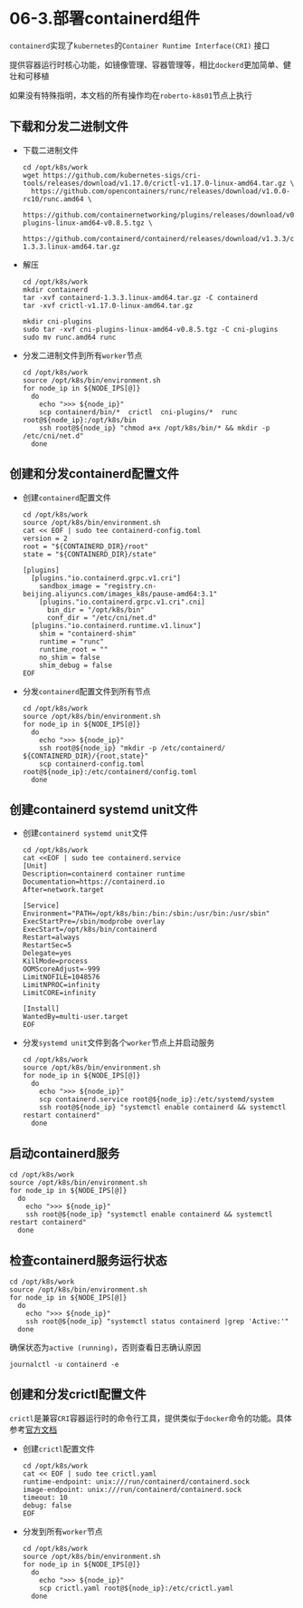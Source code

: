 # 06-3.部署containerd组件

`containerd`实现了`kubernetes`的`Container Runtime Interface(CRI)` 接口

提供容器运行时核心功能，如镜像管理、容器管理等，相比`dockerd`更加简单、健壮和可移植

如果没有特殊指明，本文档的所有操作均在`roberto-k8s01`节点上执行

## 下载和分发二进制文件

- 下载二进制文件

    ```shell
    cd /opt/k8s/work
    wget https://github.com/kubernetes-sigs/cri-tools/releases/download/v1.17.0/crictl-v1.17.0-linux-amd64.tar.gz \
      https://github.com/opencontainers/runc/releases/download/v1.0.0-rc10/runc.amd64 \
      https://github.com/containernetworking/plugins/releases/download/v0.8.5/cni-plugins-linux-amd64-v0.8.5.tgz \
      https://github.com/containerd/containerd/releases/download/v1.3.3/containerd-1.3.3.linux-amd64.tar.gz 
    ```

- 解压

    ```shell
    cd /opt/k8s/work
    mkdir containerd
    tar -xvf containerd-1.3.3.linux-amd64.tar.gz -C containerd
    tar -xvf crictl-v1.17.0-linux-amd64.tar.gz
    
    mkdir cni-plugins
    sudo tar -xvf cni-plugins-linux-amd64-v0.8.5.tgz -C cni-plugins
    sudo mv runc.amd64 runc
    ```

- 分发二进制文件到所有`worker`节点

    ```shell
    cd /opt/k8s/work
    source /opt/k8s/bin/environment.sh
    for node_ip in ${NODE_IPS[@]}
      do
        echo ">>> ${node_ip}"
        scp containerd/bin/*  crictl  cni-plugins/*  runc  root@${node_ip}:/opt/k8s/bin
        ssh root@${node_ip} "chmod a+x /opt/k8s/bin/* && mkdir -p /etc/cni/net.d"
      done
    ```

## 创建和分发containerd配置文件

- 创建`containerd`配置文件

    ```shell
    cd /opt/k8s/work
    source /opt/k8s/bin/environment.sh
    cat << EOF | sudo tee containerd-config.toml
    version = 2
    root = "${CONTAINERD_DIR}/root"
    state = "${CONTAINERD_DIR}/state"
    
    [plugins]
      [plugins."io.containerd.grpc.v1.cri"]
        sandbox_image = "registry.cn-beijing.aliyuncs.com/images_k8s/pause-amd64:3.1"
        [plugins."io.containerd.grpc.v1.cri".cni]
          bin_dir = "/opt/k8s/bin"
          conf_dir = "/etc/cni/net.d"
      [plugins."io.containerd.runtime.v1.linux"]
        shim = "containerd-shim"
        runtime = "runc"
        runtime_root = ""
        no_shim = false
        shim_debug = false
    EOF
    ```

- 分发`containerd`配置文件到所有节点

    ```shell
    cd /opt/k8s/work
    source /opt/k8s/bin/environment.sh
    for node_ip in ${NODE_IPS[@]}
      do
        echo ">>> ${node_ip}"
        ssh root@${node_ip} "mkdir -p /etc/containerd/ ${CONTAINERD_DIR}/{root,state}"
        scp containerd-config.toml root@${node_ip}:/etc/containerd/config.toml
      done
    ```

## 创建containerd systemd unit文件

- 创建`containerd systemd unit`文件

    ```shell
    cd /opt/k8s/work
    cat <<EOF | sudo tee containerd.service
    [Unit]
    Description=containerd container runtime
    Documentation=https://containerd.io
    After=network.target
    
    [Service]
    Environment="PATH=/opt/k8s/bin:/bin:/sbin:/usr/bin:/usr/sbin"
    ExecStartPre=/sbin/modprobe overlay
    ExecStart=/opt/k8s/bin/containerd
    Restart=always
    RestartSec=5
    Delegate=yes
    KillMode=process
    OOMScoreAdjust=-999
    LimitNOFILE=1048576
    LimitNPROC=infinity
    LimitCORE=infinity
    
    [Install]
    WantedBy=multi-user.target
    EOF
    ```

- 分发`systemd unit`文件到各个`worker`节点上并启动服务

    ```shell
    cd /opt/k8s/work
    source /opt/k8s/bin/environment.sh
    for node_ip in ${NODE_IPS[@]}
      do
        echo ">>> ${node_ip}"
        scp containerd.service root@${node_ip}:/etc/systemd/system
        ssh root@${node_ip} "systemctl enable containerd && systemctl restart containerd"
      done
    ```

## 启动containerd服务

```shell
cd /opt/k8s/work
source /opt/k8s/bin/environment.sh
for node_ip in ${NODE_IPS[@]}
  do
    echo ">>> ${node_ip}"
    ssh root@${node_ip} "systemctl enable containerd && systemctl restart containerd"
  done
```

## 检查containerd服务运行状态

```shell
cd /opt/k8s/work
source /opt/k8s/bin/environment.sh
for node_ip in ${NODE_IPS[@]}
  do
    echo ">>> ${node_ip}"
    ssh root@${node_ip} "systemctl status containerd |grep 'Active:'"
  done
```

确保状态为`active (running)`，否则查看日志确认原因

```shell
journalctl -u containerd -e
```

## 创建和分发crictl配置文件

`crictl`是兼容`CRI`容器运行时的命令行工具，提供类似于`docker`命令的功能。具体参考[官方文档](https://github.com/kubernetes-sigs/cri-tools/blob/master/docs/crictl.md)

- 创建`crictl`配置文件

    ```shell
    cd /opt/k8s/work
    cat << EOF | sudo tee crictl.yaml
    runtime-endpoint: unix:///run/containerd/containerd.sock
    image-endpoint: unix:///run/containerd/containerd.sock
    timeout: 10
    debug: false
    EOF
    ```

- 分发到所有`worker`节点

    ```shell
    cd /opt/k8s/work
    source /opt/k8s/bin/environment.sh
    for node_ip in ${NODE_IPS[@]}
      do
        echo ">>> ${node_ip}"
        scp crictl.yaml root@${node_ip}:/etc/crictl.yaml
      done
    ```

    

